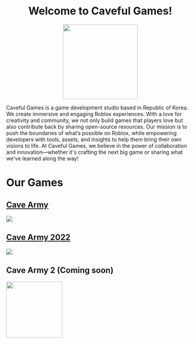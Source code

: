 <h1 align="center">Welcome to Caveful Games!</h1>
<p align="center">
  <img src="https://github.com/user-attachments/assets/24b3e897-6602-43ee-82f0-86a27c68cd11" width="200" height="200">
</p>
Caveful Games is a game development studio based in Republic of Korea. We create immersive and engaging Roblox experiences. With a love for creativity and community, we not only build games that players love but also contribute back by sharing open-source resources. Our mission is to push the boundaries of what’s possible on Roblox, while empowering developers with tools, assets, and insights to help them bring their own visions to life. At Caveful Games, we believe in the power of collaboration and innovation—whether it's crafting the next big game or sharing what we've learned along the way!

# Our Games
## [Cave Army](https://www.roblox.com/games/6103606810/unnamed) <br>
<a href="https://www.roblox.com/games/6103606810/unnamed">
    <img src="https://tr.rbxcdn.com/5917b04178a4e2c778df02bdf29a3d9c/150/150/Image/Webp"></img>
</a> <br>

## [Cave Army 2022](https://www.roblox.com/games/18921788618/2022) <br>
<a href="https://www.roblox.com/games/18921788618/2022">
    <img src="https://tr.rbxcdn.com/f9899ebb0d62ebcf97a3a70fe51324fe/150/150/Image/Webp"></img>
</a> <br>

## Cave Army 2 (Coming soon) <br>
<img src="https://github.com/user-attachments/assets/c8362c33-6d3c-4f0f-9fb0-4cbeb6e9e948" width="150" height="150">
